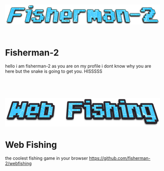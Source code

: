 <p align="center"><img src="fisherman-2-logo.png" /></p>
<br>

# Fisherman-2

hello i am fisherman-2 as you are on my profile i dont know why you are here but the snake is going to get you. HISSSSS

<br>
<br>
<br>
<p align="center"><img src="webfishinglogo.png" /></p>

# Web Fishing
the coolest fishing game in your browser https://github.com/fisherman-2/webfishing
